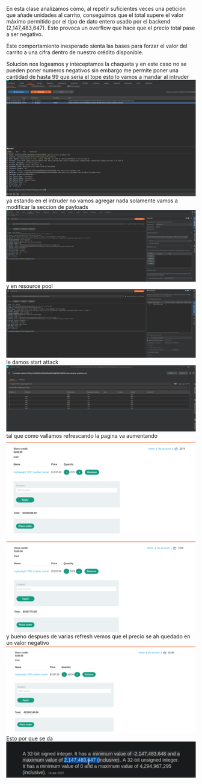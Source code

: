 En esta clase analizamos cómo, al repetir suficientes veces una petición que añade unidades al carrito, conseguimos que el total supere el valor máximo permitido por el tipo de dato entero usado por el backend (2,147,483,647). Esto provoca un overflow que hace que el precio total pase a ser negativo.

Este comportamiento inesperado sienta las bases para forzar el valor del carrito a una cifra dentro de nuestro crédito disponible.

Solucion
nos logeamos y inteceptamos la chaqueta y en este caso no se pueden poner numeros negativos sin embargo me permite poner una cantidad de hasta 99 que seria el tope esto lo vamos a mandar al intruder
![Pasted_image_20250828212046.png](Imagenes/Pasted_image_20250828212046.png)
ya estando en el intruder no vamos agregar nada solamente vamos a modificar la seccion de payloads
![Pasted_image_20250828212351.png](Imagenes/Pasted_image_20250828212351.png)
y en resource pool
![Pasted_image_20250828212440.png](Imagenes/Pasted_image_20250828212440.png)
le damos start attack
![Pasted_image_20250828212544.png](Imagenes/Pasted_image_20250828212544.png)
tal que como vallamos refrescando la pagina va aumentando
![Pasted_image_20250828212619.png](Imagenes/Pasted_image_20250828212619.png)
![Pasted_image_20250828212710.png](Imagenes/Pasted_image_20250828212710.png)
y bueno despues de varias refresh vemos que el precio se ah quedado en un valor negativo
![Pasted_image_20250828213455.png](Imagenes/Pasted_image_20250828213455.png)
Esto por que se da
![Pasted_image_20250828213332.png](Imagenes/Pasted_image_20250828213332.png)

